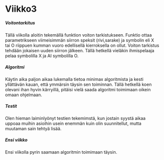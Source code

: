 # Viikko3

##### Voitontarkitus
Tällä viikolla aloitin tekemällä funktion voiton tarkistukseen. Funktio ottaa parametrikseen viimeisimmän siirron speksit (rivi,sarake) ja symbolin eli X tai O riippuen kumman vuoro edellisellä kierroksella on ollut. Voiton tarkistus tehdään jokaisen uuden siirron jälkeen. Tällä hetkellä vieläkin ihmispelaaja pelaa symbolilla X ja AI symbolilla O.

##### Algoritmi
Käytin aika paljon aikaa lukemalla tietoa minimax algoritmista ja kesti yllättävän kauan, että ymmärsin täysin sen toiminnan. Tällä hetkellä koen olevani ihan hyvin kärryillä, pitäisi vielä saada algoritmi toimimaan oikein omaan ohjelmaan.

##### Testit
Olen hieman laiminlyönyt testien tekemimstä, kun jostain syystä aikaa uppoaa muihin asioihin usein enemmän kuin olin suunnitellut, mutta muutaman sain tehtyä lisää.

##### Ensi viikko
Ensi viikolla pyrin saamaan algoritmin toimimaan täysin. 
